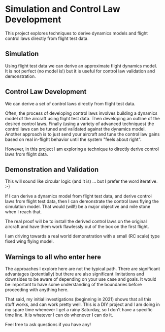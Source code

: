 # Simulation and Control Law Development

This project explores techniques to derive dynamics models and flight control
laws directly from flight test data.

## Simulation

Using flight test data we can derive an approximate flight dynamics model. It is
not perfect (no model is!) but it is useful for control law validation and
demonstration.

## Control Law Development

We can derive a set of control laws directly from flight test data.

Often, the process of developing control laws involves building a dynamics model
of the aircraft using flight test data.  Then developing an outline of the
desired control laws. Finally (using a variety of advanced techniques) the
control laws can be tuned and validated against the dynamics model. Another
approach is to just send your aircraft and tune the control law gains based on
real in-flight behavior until the system "feels about right".

However, in this project I am exploring a technique to directly derive control
laws from flight data.

## Demonstration and Validation

This will sound like circular logic (and it is) ... but I prefer the word
iterative. :-)

If I can derive a dynamics model from flight test data, and derive control laws
from flight test data, then I can demonstrate the control laws flying the
simulation model.  That would (will!) be a major objective and mile stone when I
reach that.

The real proof will be to install the derived control laws on the original
aircraft and have them work flawlessly out of the box on the first flight.

I am driving towards a real world demonstration with a small (RC scale) type
fixed wing flying model.

## Warnings to all who enter here

The approaches I explore here are not the typical path.  There are significant
advantages (potentially) but there are also significant limitations and
downsides to be aware of depending on your use case and goals.  It would be
important to have some understanding of the boundaries before proceeding with
anything here.

That said, my initial investigations (beginning in 2021) shows that all this
stuff works, and can work pretty well.  This is a DIY project and I am doing in
my spare time whenever I get a rainy Saturday, so I don't have a specific time
line.  It is whatever I can do whenever I can do it.

Feel free to ask questions if you have any!
